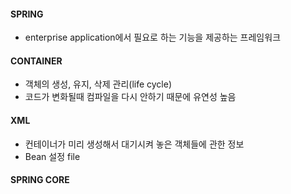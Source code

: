 #### SPRING

- enterprise application에서 필요로 하는 기능을 제공하는 프레임워크

#### CONTAINER

- 객체의 생성, 유지, 삭제 관리(life cycle)
- 코드가 변화될때 컴파일을 다시 안하기 때문에 유연성 높음

#### XML

- 컨테이너가 미리 생성해서 대기시켜 놓은 객체들에 관한 정보
- Bean 설정 file

#### SPRING CORE
